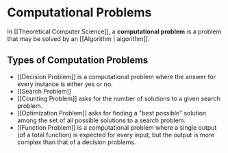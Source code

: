 # Computational Problems
In [[Theoretical Computer Science]], a **computational problem** is a problem that may be solved by an [[Algorithm | algorithm]].

## Types of Computation Problems
- [[Decision Problem]] is a computational problem where the answer for every instance is either yes or no.
- [[Search Problem]]
- [[Counting Problem]] asks for the number of solutions to a given search problem.
- [[Optimization Problem]] asks for finding a "best possible" solution among the set of all possible solutions to a search problem.
- [[Function Problem]]  is a computational problem where a single output (of a total function) is expected for every input, but the output is more complex than that of a decision problems.